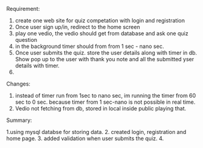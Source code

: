 Requirement:
1. create one web site for quiz competation with login and registration
2. Once user sign up/in, redirect to the home screen
3. play one vedio, the vedio should get from database and ask one quiz question
4. in the background timer should from from 1 sec - nano sec.
5. Once user submits the quiz. store the user details along with timer in db. Show pop up to the user with thank you note and all the submitted yser details with timer.
6. 


Changes:
1. instead of timer run from 1sec to nano sec, im running the timer from 60 sec to 0 sec. because timer from 1 sec-nano is not possible in real time.
2. Vedio not fetching from db, stored in local inside public playing that.



Summary:

1.using mysql databse for storing data.
2. created login, registration and home page.
3. added validation when user submits the quiz.
4. 

